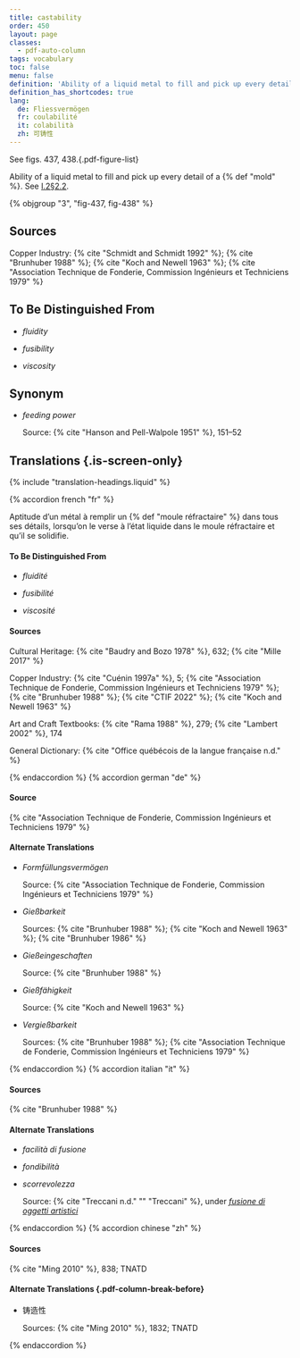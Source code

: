 ```yaml
---
title: castability
order: 450
layout: page
classes:
  - pdf-auto-column
tags: vocabulary
toc: false
menu: false
definition: 'Ability of a liquid metal to fill and pick up every detail of a {% def "mold" %}. See [I.2§2.2](/vol-1/2/#s2-2).'
definition_has_shortcodes: true
lang:
  de: Fliessvermögen
  fr: coulabilité
  it: colabilità
  zh: 可铸性
---
```


See figs. 437, 438.{.pdf-figure-list}

Ability of a liquid metal to fill and pick up every detail of a {% def "mold" %}. See [I.2§2.2](/vol-1/2/#s2-2).

{% objgroup "3", "fig-437, fig-438" %}

## Sources

Copper Industry: {% cite "Schmidt and Schmidt 1992" %}; {% cite "Brunhuber 1988" %}; {% cite "Koch and Newell 1963" %}; {% cite "Association Technique de Fonderie, Commission Ingénieurs et Techniciens 1979" %}

## To Be Distinguished From

- *fluidity*

- *fusibility*

- *viscosity*

## Synonym

- *feeding power*

    Source: {% cite "Hanson and Pell-Walpole 1951" %}, 151–52

## Translations {.is-screen-only}

<div class="accordion">
{% include "translation-headings.liquid" %}

{% accordion french "fr" %}

Aptitude d’un métal à remplir un {% def "moule réfractaire" %} dans tous ses détails, lorsqu’on le verse à l’état liquide dans le moule réfractaire et qu’il se solidifie.

#### To Be Distinguished From

- *fluidité*

- *fusibilité*

- *viscosité*

#### Sources

Cultural Heritage: {% cite "Baudry and Bozo 1978" %}, 632; {% cite "Mille 2017" %}

Copper Industry: {% cite "Cuénin 1997a" %}, 5; {% cite "Association Technique de Fonderie, Commission Ingénieurs et Techniciens 1979" %}; {% cite "Brunhuber 1988" %}; {% cite "CTIF 2022" %}; {% cite "Koch and Newell 1963" %}

Art and Craft Textbooks: {% cite "Rama 1988" %}, 279; {% cite "Lambert 2002" %}, 174

General Dictionary: {% cite "Office québécois de la langue française n.d." %}

{% endaccordion %}
{% accordion german "de" %}

#### Source

{% cite "Association Technique de Fonderie, Commission Ingénieurs et Techniciens 1979" %}

#### Alternate Translations

- *Formfüllungsvermögen*

    Source: {% cite "Association Technique de Fonderie, Commission Ingénieurs et Techniciens 1979" %}

- *Gießbarkeit*

    Sources: {% cite "Brunhuber 1988" %}; {% cite "Koch and Newell 1963" %}; {% cite "Brunhuber 1986" %}

- *Gießeingeschaften*

    Source: {% cite "Brunhuber 1988" %}

- *Gießfähigkeit*

    Source: {% cite "Koch and Newell 1963" %}

- *Vergießbarkeit*

    Sources: {% cite "Brunhuber 1988" %}; {% cite "Association Technique de Fonderie, Commission Ingénieurs et Techniciens 1979" %}

{% endaccordion %}
{% accordion italian "it" %}

#### Sources

{% cite "Brunhuber 1988" %}

#### Alternate Translations

- *facilità di fusione*

- *fondibilità*

- *scorrevolezza*

    Source: {% cite "Treccani n.d." "" "Treccani" %}, under [*fusione di oggetti artistici*](https://www.treccani.it/enciclopedia/fusione_%28Enciclopedia-Italiana%29/)

{% endaccordion %}
{% accordion chinese "zh" %}

#### Sources

{% cite "Ming 2010" %}, 838; TNATD

#### Alternate Translations {.pdf-column-break-before}

- <span lang="zh">铸造性</span>

    Sources: {% cite "Ming 2010" %}, 1832; TNATD

{% endaccordion %}

</div>
